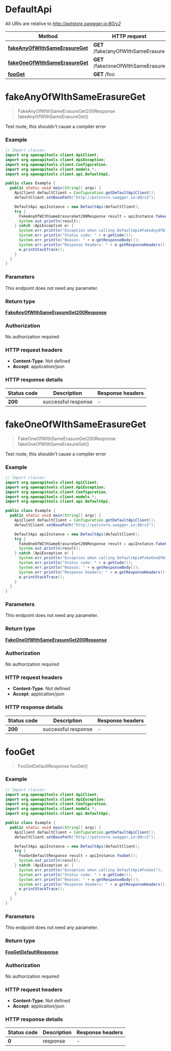# DefaultApi

All URIs are relative to *http://petstore.swagger.io:80/v2*

| Method | HTTP request | Description |
|------------- | ------------- | -------------|
| [**fakeAnyOfWIthSameErasureGet**](DefaultApi.md#fakeAnyOfWIthSameErasureGet) | **GET** /fake/anyOfWIthSameErasure |  |
| [**fakeOneOfWIthSameErasureGet**](DefaultApi.md#fakeOneOfWIthSameErasureGet) | **GET** /fake/oneOfWIthSameErasure |  |
| [**fooGet**](DefaultApi.md#fooGet) | **GET** /foo |  |


<a id="fakeAnyOfWIthSameErasureGet"></a>
# **fakeAnyOfWIthSameErasureGet**
> FakeAnyOfWIthSameErasureGet200Response fakeAnyOfWIthSameErasureGet()



Test route, this shouldn&#39;t cause a compiler error

### Example
```java
// Import classes:
import org.openapitools.client.ApiClient;
import org.openapitools.client.ApiException;
import org.openapitools.client.Configuration;
import org.openapitools.client.models.*;
import org.openapitools.client.api.DefaultApi;

public class Example {
  public static void main(String[] args) {
    ApiClient defaultClient = Configuration.getDefaultApiClient();
    defaultClient.setBasePath("http://petstore.swagger.io:80/v2");

    DefaultApi apiInstance = new DefaultApi(defaultClient);
    try {
      FakeAnyOfWIthSameErasureGet200Response result = apiInstance.fakeAnyOfWIthSameErasureGet();
      System.out.println(result);
    } catch (ApiException e) {
      System.err.println("Exception when calling DefaultApi#fakeAnyOfWIthSameErasureGet");
      System.err.println("Status code: " + e.getCode());
      System.err.println("Reason: " + e.getResponseBody());
      System.err.println("Response headers: " + e.getResponseHeaders());
      e.printStackTrace();
    }
  }
}
```

### Parameters
This endpoint does not need any parameter.

### Return type

[**FakeAnyOfWIthSameErasureGet200Response**](FakeAnyOfWIthSameErasureGet200Response.md)

### Authorization

No authorization required

### HTTP request headers

 - **Content-Type**: Not defined
 - **Accept**: application/json

### HTTP response details
| Status code | Description | Response headers |
|-------------|-------------|------------------|
| **200** | successful response |  -  |

<a id="fakeOneOfWIthSameErasureGet"></a>
# **fakeOneOfWIthSameErasureGet**
> FakeOneOfWIthSameErasureGet200Response fakeOneOfWIthSameErasureGet()



Test route, this shouldn&#39;t cause a compiler error

### Example
```java
// Import classes:
import org.openapitools.client.ApiClient;
import org.openapitools.client.ApiException;
import org.openapitools.client.Configuration;
import org.openapitools.client.models.*;
import org.openapitools.client.api.DefaultApi;

public class Example {
  public static void main(String[] args) {
    ApiClient defaultClient = Configuration.getDefaultApiClient();
    defaultClient.setBasePath("http://petstore.swagger.io:80/v2");

    DefaultApi apiInstance = new DefaultApi(defaultClient);
    try {
      FakeOneOfWIthSameErasureGet200Response result = apiInstance.fakeOneOfWIthSameErasureGet();
      System.out.println(result);
    } catch (ApiException e) {
      System.err.println("Exception when calling DefaultApi#fakeOneOfWIthSameErasureGet");
      System.err.println("Status code: " + e.getCode());
      System.err.println("Reason: " + e.getResponseBody());
      System.err.println("Response headers: " + e.getResponseHeaders());
      e.printStackTrace();
    }
  }
}
```

### Parameters
This endpoint does not need any parameter.

### Return type

[**FakeOneOfWIthSameErasureGet200Response**](FakeOneOfWIthSameErasureGet200Response.md)

### Authorization

No authorization required

### HTTP request headers

 - **Content-Type**: Not defined
 - **Accept**: application/json

### HTTP response details
| Status code | Description | Response headers |
|-------------|-------------|------------------|
| **200** | successful response |  -  |

<a id="fooGet"></a>
# **fooGet**
> FooGetDefaultResponse fooGet()



### Example
```java
// Import classes:
import org.openapitools.client.ApiClient;
import org.openapitools.client.ApiException;
import org.openapitools.client.Configuration;
import org.openapitools.client.models.*;
import org.openapitools.client.api.DefaultApi;

public class Example {
  public static void main(String[] args) {
    ApiClient defaultClient = Configuration.getDefaultApiClient();
    defaultClient.setBasePath("http://petstore.swagger.io:80/v2");

    DefaultApi apiInstance = new DefaultApi(defaultClient);
    try {
      FooGetDefaultResponse result = apiInstance.fooGet();
      System.out.println(result);
    } catch (ApiException e) {
      System.err.println("Exception when calling DefaultApi#fooGet");
      System.err.println("Status code: " + e.getCode());
      System.err.println("Reason: " + e.getResponseBody());
      System.err.println("Response headers: " + e.getResponseHeaders());
      e.printStackTrace();
    }
  }
}
```

### Parameters
This endpoint does not need any parameter.

### Return type

[**FooGetDefaultResponse**](FooGetDefaultResponse.md)

### Authorization

No authorization required

### HTTP request headers

 - **Content-Type**: Not defined
 - **Accept**: application/json

### HTTP response details
| Status code | Description | Response headers |
|-------------|-------------|------------------|
| **0** | response |  -  |

